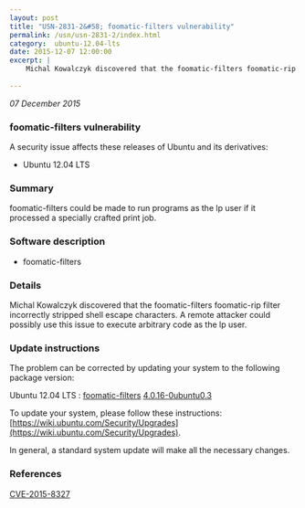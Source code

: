 ```yaml
---
layout: post
title: "USN-2831-2&#58; foomatic-filters vulnerability"
permalink: /usn/usn-2831-2/index.html
category:  ubuntu-12.04-lts
date: 2015-12-07 12:00:00
excerpt: |
    Michal Kowalczyk discovered that the foomatic-filters foomatic-rip filter incorrectly stripped shell escape characters. A remote attacker could possibly use this issue to execute arbitrary code as the lp user. 
    
--- 
```

 
 

*07 December 2015*

### foomatic-filters vulnerability

A security issue affects these releases of Ubuntu and its derivatives:

* Ubuntu 12.04 LTS

### Summary

foomatic-filters could be made to run programs as the lp user if it processed a specially crafted print job.

### Software description

* foomatic-filters 

### Details

Michal Kowalczyk discovered that the foomatic-filters foomatic-rip filter incorrectly stripped shell escape characters. A remote attacker could possibly use this issue to execute arbitrary code as the lp user. 

### Update instructions

The problem can be corrected by updating your system to the following package version:

Ubuntu 12.04 LTS
 : [foomatic-filters](https://launchpad.net/ubuntu/+source/foomatic-filters) <span> [4.0.16-0ubuntu0.3](https://launchpad.net/ubuntu/+source/foomatic-filters/4.0.16-0ubuntu0.3) </span> 

To update your system, please follow these instructions: [https://wiki.ubuntu.com/Security/Upgrades](https://wiki.ubuntu.com/Security/Upgrades).

In general, a standard system update will make all the necessary changes. 

### References

 
 [CVE-2015-8327](http://people.ubuntu.com/~ubuntu-security/cve/CVE-2015-8327)
 

